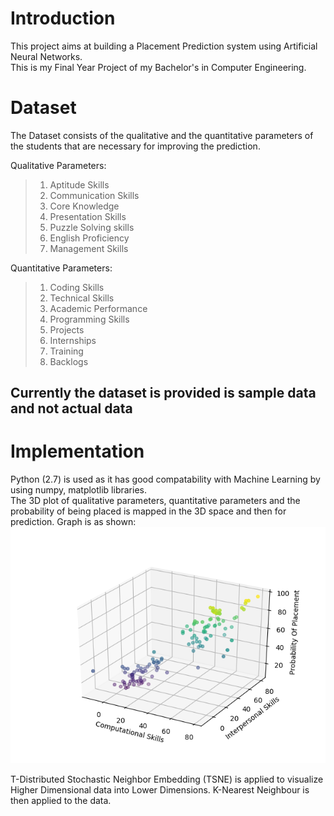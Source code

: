 # Introduction
This project aims at building a Placement Prediction system using Artificial Neural Networks.  
This is my Final Year Project of my Bachelor's in Computer Engineering.

# Dataset
The Dataset consists of the qualitative and the quantitative parameters of the students that are necessary for improving the prediction.  

Qualitative Parameters:
>    1. Aptitude Skills
>    2. Communication Skills
>    3. Core Knowledge
>    4. Presentation Skills
>    5. Puzzle Solving skills
>    6. English Proficiency
>    7. Management Skills

Quantitative Parameters:
>    1. Coding Skills
>    2. Technical Skills
>    3. Academic Performance
>    4. Programming Skills
>    5. Projects
>    6. Internships
>    7. Training
>    8. Backlogs

## Currently the dataset is provided is sample data and not actual data

# Implementation
Python (2.7) is used as it has good compatability with Machine Learning by using numpy, matplotlib libraries.  
The 3D plot of qualitative parameters, quantitative parameters and the probability of being placed is mapped in the 3D space and then for prediction. Graph is as shown:
![3D Color coded plot of data](Figure_1.png)  
  
T-Distributed Stochastic Neighbor Embedding (TSNE) is applied to visualize Higher Dimensional data into Lower Dimensions. 
K-Nearest Neighbour is then applied to the data.
